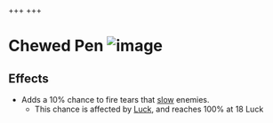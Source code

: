 +++
+++

 # Chewed Pen ![image](/image/Chewed_Pen.png) 

Effects
---------


* Adds a 10% chance to fire tears that [slow](/wiki/Slow "Slow") enemies.
	+ This chance is affected by [Luck](/wiki/Luck "Luck"), and reaches 100% at 18 Luck


